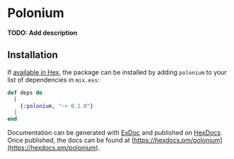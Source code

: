 # Polonium

**TODO: Add description**

## Installation

If [available in Hex](https://hex.pm/docs/publish), the package can be installed
by adding `polonium` to your list of dependencies in `mix.exs`:

```elixir
def deps do
  [
    {:polonium, "~> 0.1.0"}
  ]
end
```

Documentation can be generated with [ExDoc](https://github.com/elixir-lang/ex_doc)
and published on [HexDocs](https://hexdocs.pm). Once published, the docs can
be found at [https://hexdocs.pm/polonium](https://hexdocs.pm/polonium).

